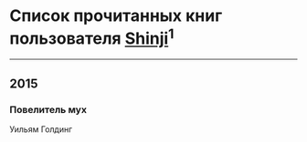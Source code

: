 # Список прочитанных книг пользователя [Shinji](https://plus.google.com/111629347363302604346)<sup>1</sup>
---

## 2015

### Повелитель мух
Уильям Голдинг



